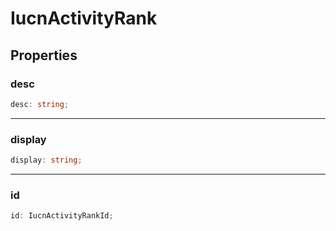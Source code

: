 # IucnActivityRank

## Properties

### desc

```ts
desc: string;
```

---

### display

```ts
display: string;
```

---

### id

```ts
id: IucnActivityRankId;
```
